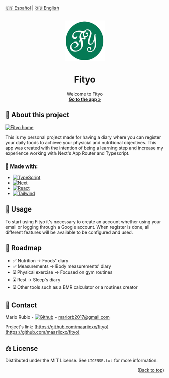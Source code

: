 [🇪🇸 Español](README.md) | [🇬🇧 English](English-README.md)

<a name="readme-top"></a>

<br />
<div align="center">
    <img src="/public/assets/logo-128.svg" alt="Fityo logo" height="128" width="128" />
<h1 align="center">Fityo</h1>

  <p align="center">
    Welcome to Fityo 
    <br />
    <a href="https://fityo.net" target="_blank" rel="noopener"><strong>Go to the app »</strong></a>
    <br />
  </p>
</div>
<!--
<details>
  <summary>Table of Contents</summary>
  <ol>
    <li>
      <a href="#sobre-el-proyecto">About The Project</a>
      <ul>
        <li><a href="#built-with">Built With</a></li>
      </ul>
    </li>
    <li>
      <a href="#getting-started">Getting Started</a>
      <ul>
        <li><a href="#prerequisites">Prerequisites</a></li>
        <li><a href="#installation">Installation</a></li>
      </ul>
    </li>
    <li><a href="#usage">Usage</a></li>
    <li><a href="#roadmap">Roadmap</a></li>
    <li><a href="#contributing">Contributing</a></li>
    <li><a href="#license">License</a></li>
    <li><a href="#contact">Contact</a></li>
    <li><a href="#acknowledgments">Acknowledgments</a></li>
  </ol>
</details>
-->

## 💚 About this project

[![Fityo home](https://imgur.com/xxLnjn8.png)](https://fityo.net)

This is my personal project made for having a diary where you can register your daily foods to achieve your physicial and nutritional objectives. This app was created with the intention of being a learning step and increase my experience working with Next's App Router and Typescript.

### 🧰 Made with:

- [![TypeScript][Typescript]][Typescript-url]
- [![Next][Next.js]][Next-url]
- [![React][React.js]][React-url]
- [![Tailwind][Tailwind]][Tailwind-url]

## 🚀 Usage

To start using Fityo it's necessary to create an account whether using your email or logging through a Google account. When register is done, all different features will be available to be configured and used.

## 🚧 Roadmap

- ✅ Nutrition -> Foods' diary
- ✅ Measurements -> Body measurements' diary
- ⌛ Physical exercise -> Focused on gym routines
- ⌛ Rest -> Sleep's diary
- ⌛ Other tools such as a BMR calculator or a routines creator

## 📱 Contact

Mario Rubio - [![Github][Github]][Github-url] - mariorb2017@gmail.com

Project's link: [https://github.com/maariioxx/fityo](https://github.com/maariioxx/fityo)

## ⚖️ License

Distributed under the MIT License. See `LICENSE.txt` for more information.

<p align="right">(<a href="#readme-top">Back to top</a>)</p>

[Next.js]: https://img.shields.io/badge/next.js-000000?style=for-the-badge&logo=nextdotjs&logoColor=white
[Next-url]: https://nextjs.org/
[React.js]: https://img.shields.io/badge/React-20232A?style=for-the-badge&logo=react&logoColor=61DAFB
[React-url]: https://reactjs.org/
[Typescript]: https://img.shields.io/badge/Typescript-F5f5f5?style=for-the-badge&logo=typescript&logoColor=3178C6
[Typescript-url]: https://www.typescriptlang.org/
[Tailwind]: https://img.shields.io/badge/Tailwind-0B1120?style=for-the-badge&logo=tailwindcss&logoColor=38BDF8
[Tailwind-url]: https://tailwindcss.com/
[Github]: https://img.shields.io/badge/@maariioxx-000000?style=for-the-badge&logo=github&logoColor=F5F5F5
[Github-url]: https://github.com/maariioxx
